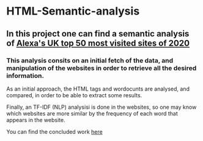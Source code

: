 # HTML-Semantic-analysis

## In this project one can find a semantic analysis of [Alexa's UK top 50 most visited sites of 2020](https://www.alexa.com/topsites/countries/GB)  

### This analysis consits on an initial fetch of the data, and manipulation of the websites in order to retrieve all the desired information. 

As an initial approach, the HTML tags and wordocunts are analysed, and compared, in order to be able to extract some results.

Finally, an TF-IDF (NLP) analysisi is done in the websites, so one may know which websites are more similar by the frequency of each word that appears in the website. 

You can find the concluded work [here](https://davidrodriguezpozo.github.io/HTML-Semantic-analysis/)
